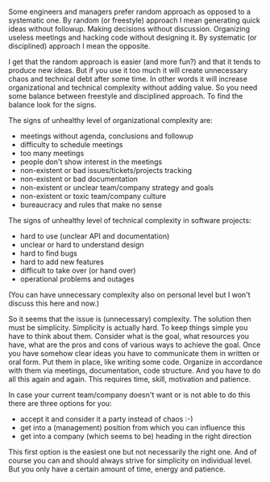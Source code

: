 Some engineers and managers prefer random approach as opposed to a systematic one. By random (or freestyle) approach I mean generating quick ideas without followup. Making decisions without discussion. Organizing useless meetings and hacking code without designing it. By systematic (or disciplined) approach I mean the opposite.

I get that the random approach is easier (and more fun?) and that it tends to produce new ideas. But if you use it too much it will create unnecessary chaos and technical debt after some time. In other words it will increase organizational and technical complexity without adding value. So you need some balance between freestyle and disciplined approach. To find the balance look for the signs.

The signs of unhealthy level of organizational complexity are:

* meetings without agenda, conclusions and followup
* difficulty to schedule meetings
* too many meetings
* people don't show interest in the meetings
* non-existent or bad issues/tickets/projects tracking
* non-existent or bad documentation
* non-existent or unclear team/company strategy and goals
* non-existent or toxic team/company culture
* bureaucracy and rules that make no sense

The signs of unhealthy level of technical complexity in software projects:

* hard to use (unclear API and documentation)
* unclear or hard to understand design
* hard to find bugs
* hard to add new features
* difficult to take over (or hand over)
* operational problems and outages

(You can have unnecessary complexity also on personal level but I won't discuss this here and now.)

So it seems that the issue is (unnecessary) complexity. The solution then must be simplicity. Simplicity is actually hard. To keep things simple you have to think about them. Consider what is the goal, what resources you have, what are the pros and cons of various ways to achieve the goal. Once you have somehow clear ideas you have to communicate them in written or oral form. Put them in place, like writing some code. Organize in accordance with them via meetings, documentation, code structure. And you have to do all this again and again. This requires time, skill, motivation and patience.

In case your current team/company doesn't want or is not able to do this there are three options for you:

* accept it and consider it a party instead of chaos :-)
* get into a (management) position from which you can influence this
* get into a company (which seems to be) heading in the right direction

This first option is the easiest one but not necessarily the right one. And of course you can and should always strive for simplicity on individual level. But you only have a certain amount of time, energy and patience.
